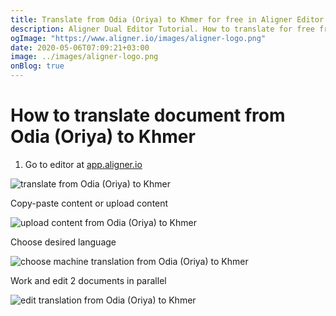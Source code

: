```yaml
---
title: Translate from Odia (Oriya) to Khmer for free in Aligner Editor
description: Aligner Dual Editor Tutorial. How to translate for free from Odia (Oriya) to Khmer. Aligner is multilingual document management platform. 
ogImage: "https://www.aligner.io/images/aligner-logo.png"
date: 2020-05-06T07:09:21+03:00
image: ../images/aligner-logo.png
onBlog: true
---
```


# How to translate document from Odia (Oriya) to Khmer

1. Go to editor at [app.aligner.io](https://app.aligner.io "Aligner App web page")

![translate from Odia (Oriya) to Khmer](../aligner-blank-editor.png "translate from Odia (Oriya) to Khmer")

Copy-paste content or upload content

![upload content from Odia (Oriya) to Khmer](../aligner-uploaded-document.png "upload content from Odia (Oriya) to Khmer")

Choose desired language

![choose machine translation from Odia (Oriya) to Khmer](../aligner-language-dropdown.png "choose machine translation from Odia (Oriya) to Khmer")

Work and edit 2 documents in parallel

![edit translation from Odia (Oriya) to Khmer](../aligner-double-sitded-editor.png "edit translation from Odia (Oriya) to Khmer")

